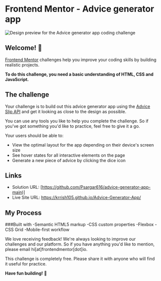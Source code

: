 # Frontend Mentor - Advice generator app

![Design preview for the Advice generator app coding challenge](../design/desktop-preview.jpg)

## Welcome! 👋


[Frontend Mentor](https://www.frontendmentor.io) challenges help you improve your coding skills by building realistic projects.

**To do this challenge, you need a basic understanding of HTML, CSS and JavaScript.**

## The challenge

Your challenge is to build out this advice generator app using the [Advice Slip API](https://api.adviceslip.com) and get it looking as close to the design as possible.

You can use any tools you like to help you complete the challenge. So if you've got something you'd like to practice, feel free to give it a go.

Your users should be able to:

- View the optimal layout for the app depending on their device's screen size
- See hover states for all interactive elements on the page
- Generate a new piece of advice by clicking the dice icon


## Links

- Solution URL: [https://github.com/Psargar616/advice-generator-app-main)]
- Live Site URL: https://krrish105.github.io/Advice-Generator-App/
  
## My Process
###Built with
-Semantic HTML5 markup
-CSS custom properties
-Flexbox
-CSS Grid
-Mobile-first workflow







We love receiving feedback! We're always looking to improve our challenges and our platform. So if you have anything you'd like to mention, please email hi[at]frontendmentor[dot]io.

This challenge is completely free. Please share it with anyone who will find it useful for practice.

**Have fun building!** 🚀
